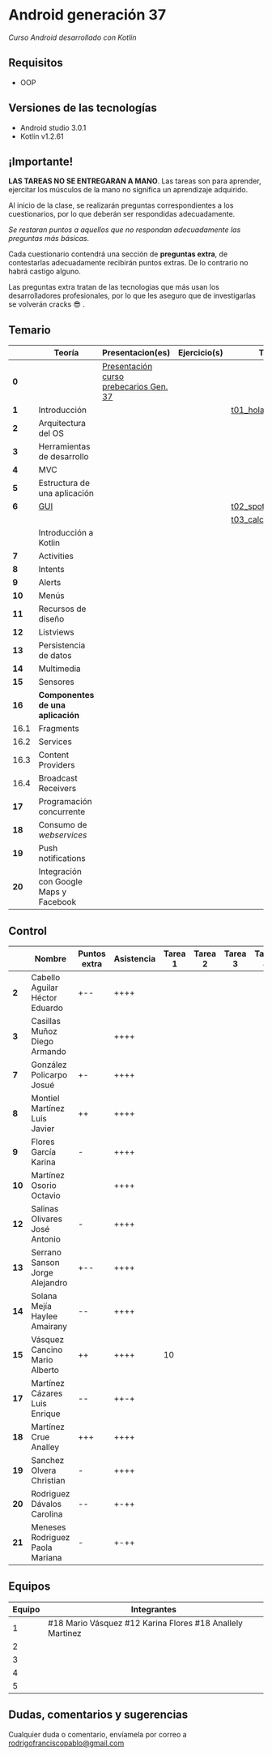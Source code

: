 # Android generación 37

*Curso Android desarrollado con Kotlin*

## Requisitos

- OOP

## Versiones de las tecnologías

- Android studio 3.0.1
- Kotlin v1.2.61

## ¡Importante!

**LAS TAREAS NO SE ENTREGARAN A MANO**. Las tareas son para aprender, ejercitar los músculos de la mano no significa un aprendizaje adquirido.

Al inicio de la clase, se realizarán preguntas correspondientes a los cuestionarios, por lo que deberán ser respondidas adecuadamente.

*Se restaran puntos a aquellos que no respondan adecuadamente las preguntas más básicas.*

Cada cuestionario contendrá una sección de **preguntas extra**, de contestarlas adecuadamente recibirán puntos extras. De lo contrario no habrá castigo alguno.

Las preguntas extra tratan de las tecnologias que más usan los desarrolladores profesionales, por lo que les aseguro que de investigarlas se volverán cracks 😎 .

## Temario

|        | Teoría                                 | Presentacion(es)                                             | Ejercicio(s) | Tarea(s)                                                     | Recursos                       |
| ------ | -------------------------------------- | ------------------------------------------------------------ | ------------ | ------------------------------------------------------------ | ------------------------------ |
| **0**  |                                        | [Presentación curso prebecarios Gen. 37](https://speakerdeck.com/rodrigofrancisco/curso-androidk-g37) |              |                                                              |                                |
| **1**  | Introducción                           |                                                              |              | [t01_holamundo](https://github.com/Androidkcourse/t01_helloworld) |                                |
| **2**  | Arquitectura del OS                    |                                                              |              |                                                              |                                |
| **3**  | Herramientas de desarrollo             |                                                              |              |                                                              |                                |
| **4**  | MVC                                    |                                                              |              |                                                              |                                |
| **5**  | Estructura de una aplicación           |                                                              |              |                                                              |                                |
| **6**  | [GUI](src/6_GUI/gui.md)                |                                                              |              | [t02_spotify_layout](https://github.com/Androidkcourse/t02_spotify) | [images](src/6_GUI/resources)  |
|        |                                        |                                                              |              | [t03_calculadora_layout](https://github.com/Androidkcourse/t03_calculadora) |                                |
|        | Introducción a Kotlin                  |                                                              |              |                                                              |                                |
| **7**  | Activities                             |                                                              |              |                                                              |                                |
| **8**  | Intents                                |                                                              |              |                                                              |                                |
| **9**  | Alerts                                 |                                                              |              |                                                              |                                |
| **10** | Menús                                  |                                                              |              |                                                              |                                |
| **11** | Recursos de diseño                     |                                                              |              |                                                              |                                |
| **12** | Listviews                              |                                                              |              |                                                              |                                |
| **13** | Persistencia de datos                  |                                                              |              |                                                              |                                |
| **14** | Multimedia                             |                                                              |              |                                                              |                                |
| **15** | Sensores                               |                                                              |              |                                                              | [t05](src/0_tareas/tarea05.md) |
| **16** | **Componentes de una aplicación**      |                                                              |              |                                                              |                                |
| 16.1   | Fragments                              |                                                              |              |                                                              |                                |
| 16.2   | Services                               |                                                              |              |                                                              |                                |
| 16.3   | Content Providers                      |                                                              |              |                                                              |                                |
| 16.4   | Broadcast Receivers                    |                                                              |              |                                                              |                                |
| **17** | Programación concurrente               |                                                              |              |                                                              |                                |
| **18** | Consumo de *webservices*               |                                                              |              |                                                              |                                |
| **19** | Push notifications                     |                                                              |              |                                                              |                                |
| **20** | Integración con Google Maps y Facebook |                                                              |              |                                                              |                                |

## Control

|        | Nombre                          | Puntos extra | Asistencia | Tarea 1 | Tarea 2 | Tarea 3 | Tarea 4 | Tarea 5 | Tarea 6 | Tarea 7 | Tarea 8 | Tarea 9 | Tarea 10 | Proyecto | C. final |
| ------ | ------------------------------- | ------------ | ---------- | ------- | ------- | ------- | ------- | ------- | ------- | ------- | ------- | ------- | -------- | -------- | -------- |
| **2**  | Cabello Aguilar Héctor Eduardo  | +--          | ++++       |         |         |         |         |         |         |         |         |         |          |          |          |
| **3**  | Casillas Muñoz Diego Armando    |              | ++++       |         |         |         |         |         |         |         |         |         |          |          |          |
| **7**  | González Policarpo Josué        | +-           | ++++       |         |         |         |         |         |         |         |         |         |          |          |          |
| **8**  | Montiel Martínez Luis Javier    | ++           | ++++       |         |         |         |         |         |         |         |         |         |          |          |          |
| **9**  | Flores García Karina            | -            | ++++       |         |         |         |         |         |         |         |         |         |          |          |          |
| **10** | Martínez Osorio Octavio         |              | ++++       |         |         |         |         |         |         |         |         |         |          |          |          |
| **12** | Salinas Olivares José Antonio   | -            | ++++       |         |         |         |         |         |         |         |         |         |          |          |          |
| **13** | Serrano Sanson Jorge Alejandro  | +--          | ++++       |         |         |         |         |         |         |         |         |         |          |          |          |
| **14** | Solana Mejía Haylee Amairany    | --           | ++++       |         |         |         |         |         |         |         |         |         |          |          |          |
| **15** | Vásquez Cancino Mario Alberto   | ++           | ++++       | 10      |         |         |         |         |         |         |         |         |          |          |          |
| **17** | Martínez Cázares Luis Enrique   | --           | ++-+       |         |         |         |         |         |         |         |         |         |          |          |          |
| **18** | Martínez Crue Analley           | +++          | ++++       |         |         |         |         |         |         |         |         |         |          |          |          |
| **19** | Sanchez Olvera Christian        | -            | ++++       |         |         |         |         |         |         |         |         |         |          |          |          |
| **20** | Rodriguez Dávalos Carolina      | --           | +-++       |         |         |         |         |         |         |         |         |         |          |          |          |
| **21** | Meneses Rodriguez Paola Mariana | -            | +-++       |         |         |         |         |         |         |         |         |         |          |          |          |



## Equipos

| Equipo | Integrantes                                                 |
| ------ | ------------------------------------------------------------|
| 1      | #18 Mario Vásquez  #12 Karina Flores #18 Anallely Martinez  |
| 2      |                                                             |
| 3      |                                                             |
| 4      |                                                             |
| 5      |                                                             |



## Dudas, comentarios y sugerencias

Cualquier duda o comentario, envíamela por correo a rodrigofranciscopablo@gmail.com
